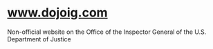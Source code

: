 # www.dojoig.com
Non-official website on the Office of the Inspector General of the U.S. Department of Justice
